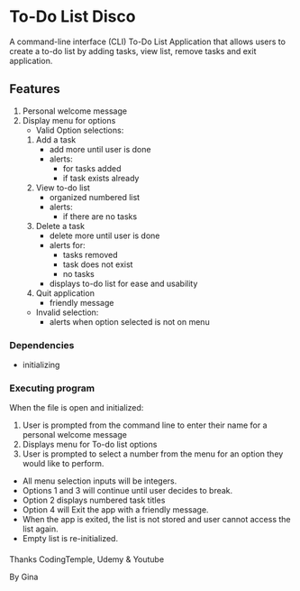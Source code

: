 # To-Do List Disco

A command-line interface (CLI) To-Do List Application that allows users to create a to-do list by adding tasks, view list, remove tasks and exit application.

## Features

1. Personal welcome message
2. Display menu for options
   - Valid Option selections:
   1. Add a task
      - add more until user is done
      - alerts:
        - for tasks added
        - if task exists already
   2. View to-do list
      - organized numbered list
      - alerts:
        - if there are no tasks
   3. Delete a task
      - delete more until user is done
      - alerts for:
        - tasks removed
        - task does not exist
        - no tasks
      - displays to-do list for ease and usability
   4. Quit application
      - friendly message
   - Invalid selection:
     - alerts when option selected is not on menu

### Dependencies

- initializing

### Executing program

When the file is open and initialized:

1. User is prompted from the command line to enter their name for a personal welcome message
2. Displays menu for To-do list options
3. User is prompted to select a number from the menu for an option they would like to perform.

- All menu selection inputs will be integers.
- Options 1 and 3 will continue until user decides to break.
- Option 2 displays numbered task titles
- Option 4 will Exit the app with a friendly message.
- When the app is exited, the list is not stored and user cannot access the list again.
- Empty list is re-initialized.

####

Thanks CodingTemple, Udemy & Youtube

By Gina
